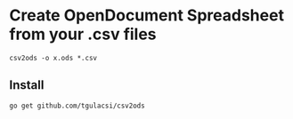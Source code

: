 # Create OpenDocument Spreadsheet from your .csv files

	csv2ods -o x.ods *.csv

## Install

	go get github.com/tgulacsi/csv2ods

